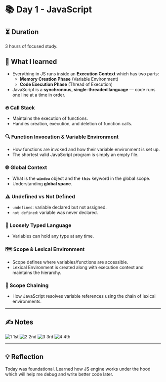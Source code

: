 # 📚 Day 1 - JavaScript

## ⏳ Duration
3 hours of focused study.

## 🚀 What I learned
- Everything in JS runs inside an **Execution Context** which has two parts:
  - **Memory Creation Phase** (Variable Environment)
  - **Code Execution Phase** (Thread of Execution)
- JavaScript is a **synchronous, single-threaded language** — code runs one line at a time in order.

### 🔥 Call Stack
- Maintains the execution of functions.
- Handles creation, execution, and deletion of function calls.

### 🔍 Function Invocation & Variable Environment
- How functions are invoked and how their variable environment is set up.
- The shortest valid JavaScript program is simply an empty file.

### 🌐 Global Context
- What is the **`window`** object and the **`this`** keyword in the global scope.
- Understanding **global space**.

### ⚠️ Undefined vs Not Defined
- `undefined`: variable declared but not assigned.
- `not defined`: variable was never declared.

### 🧩 Loosely Typed Language
- Variables can hold any type at any time.

### 🗺️ Scope & Lexical Environment
- Scope defines where variables/functions are accessible.
- Lexical Environment is created along with execution context and maintains the hierarchy.

### 🔗 Scope Chaining
- How JavaScript resolves variable references using the chain of lexical environments.

---

## ✍️ Notes
![1](https://github.com/user-attachments/assets/6a6789ef-3da6-43ce-becb-7f18b92ca665) 1st
![2](https://github.com/user-attachments/assets/02ff3929-eb63-4be6-93fa-e87764a025cc) 2nd
![3](https://github.com/user-attachments/assets/67049326-a866-4365-87b0-9f793c97a6c0) 3rd
![4](https://github.com/user-attachments/assets/d81dc289-94f8-47f3-9ba9-5344763b6f13) 4th







---

## 💡 Reflection
Today was foundational. Learned how JS engine works under the hood which will help me debug and write better code later.

